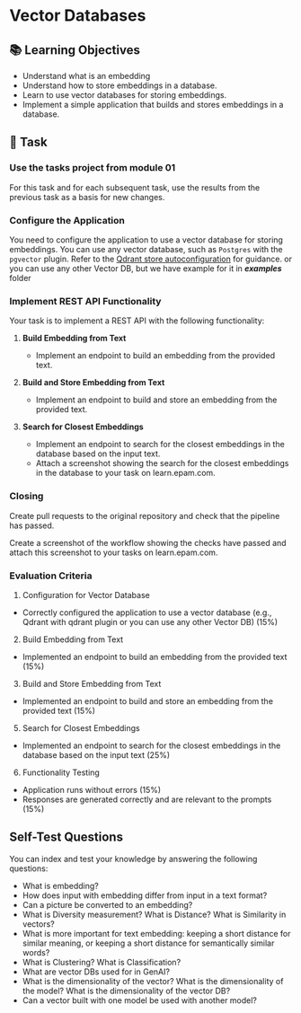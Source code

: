 # Vector Databases

## 📚 Learning Objectives
- Understand what is an embedding
- Understand how to store embeddings in a database.
- Learn to use vector databases for storing embeddings.
- Implement a simple application that builds and stores embeddings in a database.

## 📑 Task

### Use the tasks project from module 01
For this task and for each subsequent task, use the results from the previous task as a basis for new changes.

### Configure the Application
You need to configure the application to use a vector database for storing embeddings. You can use any vector database, such as `Postgres` with the `pgvector` plugin. 
Refer to the [Qdrant store autoconfiguration](https://github.com/qdrant/java-client?tab=readme-ov-file) for guidance. or you can use any other Vector DB, but we have example for it in _**examples**_ folder

### Implement REST API Functionality
Your task is to implement a REST API with the following functionality:

1. **Build Embedding from Text**
   - Implement an endpoint to build an embedding from the provided text.

2. **Build and Store Embedding from Text**
   - Implement an endpoint to build and store an embedding from the provided text.

3. **Search for Closest Embeddings**
   - Implement an endpoint to search for the closest embeddings in the database based on the input text.
   - Attach a screenshot showing the search for the closest embeddings in the database to your task on learn.epam.com.

### Closing
Create pull requests to the original repository and check that the pipeline has passed.

Create a screenshot of the workflow showing the checks have passed and attach this screenshot to your tasks on learn.epam.com.

### Evaluation Criteria
1. Configuration for Vector Database
- Correctly configured the application to use a vector database (e.g., Qdrant with qdrant plugin or you can use any other Vector DB) (15%)

2. Build Embedding from Text
- Implemented an endpoint to build an embedding from the provided text (15%)

3. Build and Store Embedding from Text
- Implemented an endpoint to build and store an embedding from the provided text (15%)

5. Search for Closest Embeddings
- Implemented an endpoint to search for the closest embeddings in the database based on the input text (25%)

6. Functionality Testing
- Application runs without errors (15%)
- Responses are generated correctly and are relevant to the prompts (15%)

## Self-Test Questions
You can index and test your knowledge by answering the following questions:
- What is embedding?
- How does input with embedding differ from input in a text format?
- Can a picture be converted to an embedding?
- What is Diversity measurement? What is Distance? What is Similarity in vectors?
- What is more important for text embedding: keeping a short distance for similar meaning, or keeping a short distance for semantically similar words?
- What is Clustering? What is Classification?
- What are vector DBs used for in GenAI?
- What is the dimensionality of the vector? What is the dimensionality of the model? What is the dimensionality of the vector DB?
- Can a vector built with one model be used with another model?